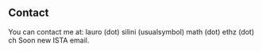 ## Contact

You can contact me at: lauro (dot) silini (usualsymbol) math (dot) ethz (dot) ch
Soon new ISTA email.
